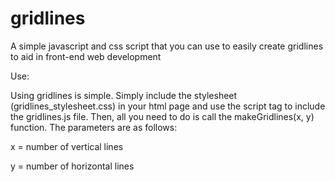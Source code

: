 # gridlines
A simple javascript and css script that you can use to easily create gridlines to aid in front-end web development


Use:

Using gridlines is simple. Simply include the stylesheet (gridlines_stylesheet.css) in your html page and use the script tag to include the gridlines.js file. Then, all you need to do is call the makeGridlines(x, y) function. The parameters are as follows:

x = number of vertical lines

y = number of horizontal lines
